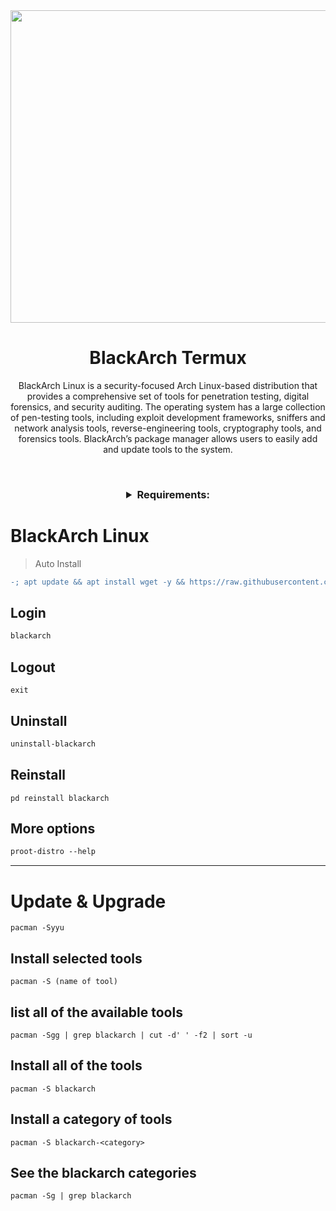 
<img width="800" height="500" src="https://github.com/xiv3r/Termux-Pentesting-Distro/blob/main/BlackArch/Blackarch.png">
<br>

# <h1 align="center">BlackArch Termux</h1>

<p align="center"> BlackArch Linux is a security-focused Arch Linux-based distribution that provides a comprehensive set of tools for penetration testing, digital forensics, and security auditing. The operating system has a large collection of pen-testing tools, including exploit development frameworks, sniffers and network analysis tools, reverse-engineering tools, cryptography tools, and forensics tools. BlackArch’s package manager allows users to easily add and update tools to the system. </p>

<br>

<h3 align="center"><details><summary>Requirements:</summary>
 <br>
 
- `5-15GB storage`
- `arm64`
- [`Termux`](https://github.com/xiv3r/Kali-Linux-Termux/releases/download/Apps/Termux_v0.119.1.apk)

</h3></details>

# BlackArch Linux 
> Auto Install
```diff
-; apt update && apt install wget -y && https://raw.githubusercontent.com/xiv3r/BlackArch-Linux-Termux/refs/heads/main/link/install.sh | bash && clear && blackarch
```
## Login
```diff
blackarch
```
## Logout 
```
exit
```
## Uninstall
```diff
uninstall-blackarch
```
## Reinstall
```
pd reinstall blackarch
```
## More options
```diff
proot-distro --help
```
------------------
# Update & Upgrade

    pacman -Syyu
    
## Install selected tools

    pacman -S (name of tool)


## list all of the available tools
   
    pacman -Sgg | grep blackarch | cut -d' ' -f2 | sort -u

## Install all of the tools

    pacman -S blackarch
    
## Install a category of tools
    
    pacman -S blackarch-<category>
    
## See the blackarch categories

    pacman -Sg | grep blackarch
